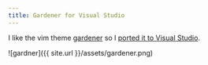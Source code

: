 ```yaml
---
title: Gardener for Visual Studio
---
```


I like the vim theme [gardener](http://www.vim.org/scripts/script.php?script_id=1348) so I [ported it to Visual Studio](http://studiostyl.es/schemes/gardener).

![gardner]({{ site.url }}/assets/gardener.png)
